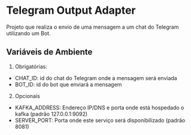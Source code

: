 # Telegram Output Adapter
Projeto que realiza o envio de uma mensagem a um chat do Telegram utilizando um Bot.

## Variáveis de Ambiente
1. Obrigatórias:

* CHAT_ID: id do chat do Telegram onde a mensagem será enviada
* BOT_ID: id do bot que enviará a mensagem

2. Opcionais

* KAFKA_ADDRESS: Endereço IP/DNS e porta onde está hospedado o kafka (padrão 127.0.0.1:9092)
* SERVER_PORT: Porta onde este serviço será disponibilizado (padrão 8081)
